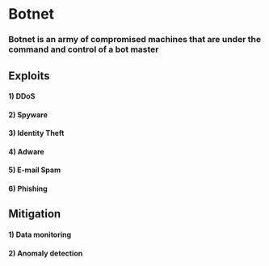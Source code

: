 # Botnet

### Botnet is an army of compromised machines that are under the command and control of a bot master

## Exploits

#### 1) DDoS

#### 2) Spyware

#### 3) Identity Theft

#### 4) Adware

#### 5) E-mail Spam

#### 6) Phishing

## Mitigation

#### 1) Data monitoring

#### 2) Anomaly detection
